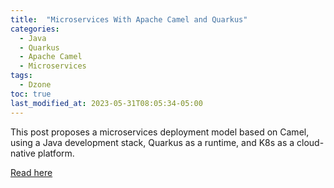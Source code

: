 ```yaml
---
title:  "Microservices With Apache Camel and Quarkus"
categories: 
  - Java
  - Quarkus
  - Apache Camel
  - Microservices
tags:
  - Dzone
toc: true
last_modified_at: 2023-05-31T08:05:34-05:00
---
```


This post proposes a microservices deployment model based on Camel, using a Java development stack, Quarkus as a runtime, and K8s as a cloud-native platform.

[Read here](https://dzone.com/articles/micro-services-with-apache-camel-and-quarkus)
